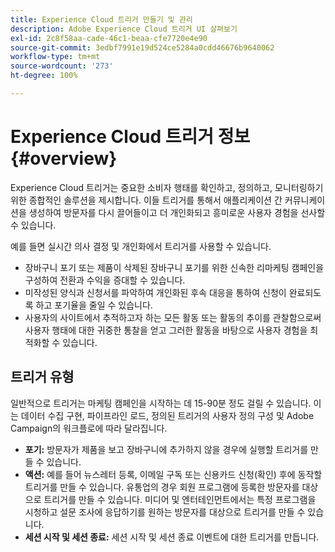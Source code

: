 ```yaml
---
title: Experience Cloud 트리거 만들기 및 관리
description: Adobe Experience Cloud 트리거 UI 살펴보기
exl-id: 2c8f58aa-cade-46c1-beaa-cfe7720e4e90
source-git-commit: 3edbf7991e19d524ce5284a0cdd46676b9640062
workflow-type: tm+mt
source-wordcount: '273'
ht-degree: 100%

---
```


# Experience Cloud 트리거 정보 {#overview}

Experience Cloud 트리거는 중요한 소비자 행태를 확인하고, 정의하고, 모니터링하기 위한 종합적인 솔루션을 제시합니다. 이들 트리거를 통해서 애플리케이션 간 커뮤니케이션을 생성하여 방문자를 다시 끌어들이고 더 개인화되고 흥미로운 사용자 경험을 선사할 수 있습니다.

예를 들면 실시간 의사 결정 및 개인화에서 트리거를 사용할 수 있습니다.

* 장바구니 포기 또는 제품이 삭제된 장바구니 포기를 위한 신속한 리마케팅 캠페인을 구성하여 전환과 수익을 증대할 수 있습니다.
* 미작성된 양식과 신청서를 파악하여 개인화된 후속 대응을 통하여 신청이 완료되도록 하고 포기율을 줄일 수 있습니다.
* 사용자의 사이트에서 추적하고자 하는 모든 활동 또는 활동의 추이를 관찰함으로써 사용자 행태에 대한 귀중한 통찰을 얻고 그러한 활동을 바탕으로 사용자 경험을 최적화할 수 있습니다.

## 트리거 유형

일반적으로 트리거는 마케팅 캠페인을 시작하는 데 15-90분 정도 걸릴 수 있습니다. 이는 데이터 수집 구현, 파이프라인 로드, 정의된 트리거의 사용자 정의 구성 및 Adobe Campaign의 워크플로에 따라 달라집니다.

* **포기:** 방문자가 제품을 보고 장바구니에 추가하지 않을 경우에 실행할 트리거를 만들 수 있습니다.
* **액션:** 예를 들어 뉴스레터 등록, 이메일 구독 또는 신용카드 신청(확인) 후에 동작할 트리거를 만들 수 있습니다. 유통업의 경우 회원 프로그램에 등록한 방문자를 대상으로 트리거를 만들 수 있습니다. 미디어 및 엔터테인먼트에서는 특정 프로그램을 시청하고 설문 조사에 응답하기를 원하는 방문자를 대상으로 트리거를 만들 수 있습니다.
* **세션 시작 및 세션 종료:** 세션 시작 및 세션 종료 이벤트에 대한 트리거를 만듭니다.
